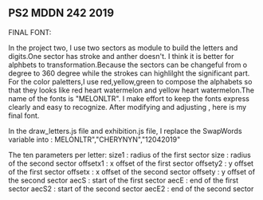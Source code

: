 ## PS2 MDDN 242 2019

FINAL FONT:

 In the project two, I use two sectors as module to build the letters and digits.One sector has stroke and anther doesn't. I think it is better for alphbets to transformation.Because the sectors can be changeful from o degree to 360 degree while the strokes can highlilght the significant part. For the color paletters,I use red,yellow,green to compose the alphabets so that they looks like red heart watermelon and yellow heart watermelon.The name of the fonts is "MELONLTR". I make effort to keep the fonts  express clearly and easy to recognize. After modifying and adjusting , here is my final font.



In the 	draw_letters.js	file and exhibition.js file, I replace the SwapWords variable into : MELONLTR","CHERYNYN","12042019"

The ten parameters per letter:
 size1 : radius of the first sector
 size : radius of the second sector
 offsetx1 : x offset of the first sector 
 offsety2 : y offset of the first sector 
 offsetx : x offset of the second sector 
 offsety : y offset of the second sector 
 aecS : start of the first sector
 aecE : end of the first sector
 aecS2 : start of the second sector
 aecE2 : end of the second sector

 






